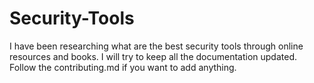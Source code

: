 # Security-Tools
I have been researching what are the best security tools through online resources and books. I will try to keep all the documentation updated.
Follow the contributing.md if you want to add anything.
